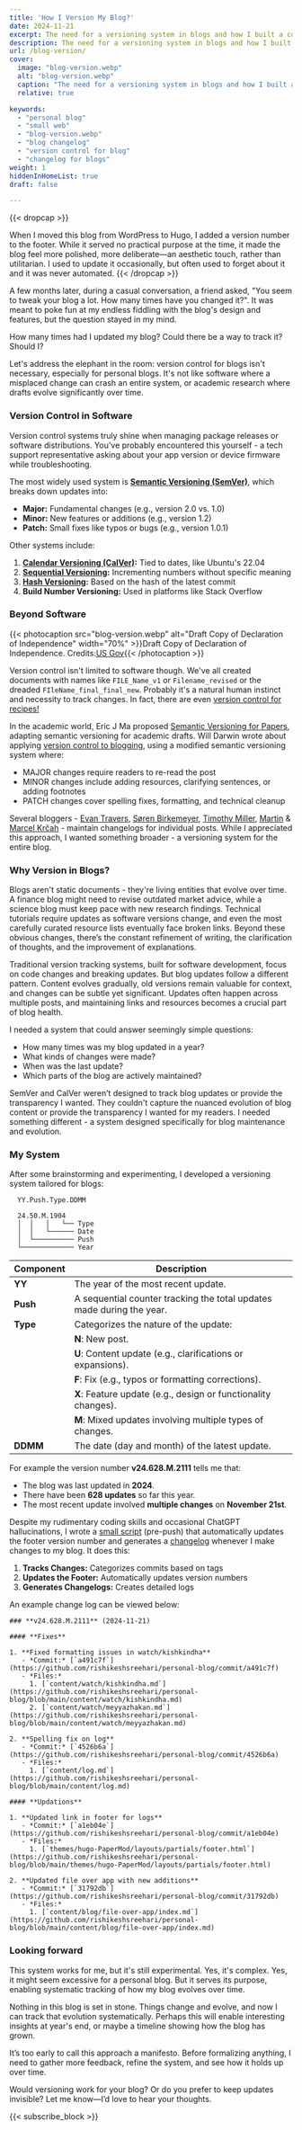 ```yaml
---
title: 'How I Version My Blog?'
date: 2024-11-21
excerpt: The need for a versioning system in blogs and how I built a custom approach to track and log my blog's evolution.
description: The need for a versioning system in blogs and how I built a custom approach to track and log my blog's evolution.
url: /blog-version/
cover:
  image: "blog-version.webp"
  alt: "blog-version.webp"
  caption: "The need for a versioning system in blogs and how I built a custom approach to track and log my blog's evolution."
  relative: true

keywords:
  - "personal blog"
  - "small web"
  - "blog-version.webp"
  - "blog changelog"
  - "version control for blog"
  - "changelog for blogs"
weight: 1
hiddenInHomeList: true
draft: false

---
```


{{< dropcap >}}

When I moved this blog from WordPress to Hugo, I added a version number to the footer. While it served no practical purpose at the time, it made the blog feel more polished, more deliberate—an aesthetic touch, rather than utilitarian. I used to update it occasionally, but often used to forget about it and it was never automated.
{{< /dropcap >}}

A few months later, during a casual conversation, a friend asked, "You seem to tweak your blog a lot. How many times have you changed it?". It was meant to poke fun at my endless fiddling with the blog's design and features, but the question stayed in my mind. 

How many times had I updated my blog?
Could there be a way to track it? 
Should I?

Let's address the elephant in the room: version control for blogs isn't necessary, especially for personal blogs. It's not like software where a misplaced change can crash an entire system, or academic research where drafts evolve significantly over time.

### Version Control in Software

Version control systems truly shine when managing package releases or software distributions. You've probably encountered this yourself - a tech support representative asking about your app version or device firmware while troubleshooting.

The most widely used system is **[Semantic Versioning (SemVer)](https://semver.org/)**, which breaks down updates into:

- **Major:** Fundamental changes (e.g., version 2.0 vs. 1.0)
- **Minor:** New features or additions (e.g., version 1.2)
- **Patch:** Small fixes like typos or bugs (e.g., version 1.0.1)

Other systems include:

1. **[Calendar Versioning (CalVer)](https://calver.org/):** Tied to dates, like Ubuntu's 22.04
2. **[Sequential Versioning](https://fastercapital.com/keyword/sequential-versioning.html):** Incrementing numbers without specific meaning
3. **[Hash Versioning](https://miniscruff.github.io/hashver/):** Based on the hash of the latest commit
4. **Build Number Versioning:** Used in platforms like Stack Overflow

### Beyond Software

{{< photocaption src="blog-version.webp" alt="Draft Copy of Declaration of Independence" width="70%" >}}Draft Copy of Declaration of Independence. Credits:[US Gov](https://www.nps.gov/articles/independence-declarationdraft.htm){{< /photocaption >}}


Version control isn't limited to software though. We've all created documents with names like `FILE_Name_v1` or `Filename_revised` or the dreaded `FIleName_final_final_new`. Probably it's a natural human instinct and necessity to track changes. In fact, there are even [version control for recipes!](https://cogs-well-inc.helpscoutdocs.com/article/230-what-is-a-recipe-version)

In the academic world, Eric J Ma proposed [Semantic Versioning for Papers](https://ericmjl.github.io/blog/2015/4/3/semantic-versioning-for-papers-a-manifesto/), adapting semantic versioning for academic drafts. Will Darwin wrote about applying [version control to blogging](https://willdarwin.com/writing/vcs), using a modified semantic versioning system where:
- MAJOR changes require readers to re-read the post
- MINOR changes include adding resources, clarifying sentences, or adding footnotes
- PATCH changes cover spelling fixes, formatting, and technical cleanup

Several bloggers - [Evan Travers](https://evantravers.com/articles/2019/11/08/using-git-to-generate-a-changelog-for-your-blog/), [Søren Birkemeyer](https://annualbeta.com/blog/a-changelog-for-my-blog-posts/), [Timothy Miller](https://timothymiller.dev/posts/2020/adding-a-changelog-to-my-11ty-blog/), [Martin](https://www.tempertemper.net/blog/version-control-for-articles-and-blog-posts) & [Marcel Krčah](https://marcel.is/post-changelog/) - maintain changelogs for individual posts. While I appreciated this approach, I wanted something broader - a versioning system for the entire blog.

### Why Version in Blogs?

Blogs aren't static documents - they're living entities that evolve over time. A finance blog might need to revise outdated market advice, while a science blog must keep pace with new research findings. Technical tutorials require updates as software versions change, and even the most carefully curated resource lists eventually face broken links. Beyond these obvious changes, there’s the constant refinement of writing, the clarification of thoughts, and the improvement of explanations.

Traditional version tracking systems, built for software development, focus on code changes and breaking updates. But blog updates follow a different pattern. Content evolves gradually, old versions remain valuable for context, and changes can be subtle yet significant. Updates often happen across multiple posts, and maintaining links and resources becomes a crucial part of blog health.

I needed a system that could answer seemingly simple questions: 
- How many times was my blog updated in a year?
- What kinds of changes were made? 
- When was the last update? 
- Which parts of the blog are actively maintained? 


SemVer and CalVer weren’t designed to track blog updates or provide the transparency I wanted. They couldn't capture the nuanced evolution of blog content or provide the transparency I wanted for my readers. I needed something different - a system designed specifically for blog maintenance and evolution.

### My System

After some brainstorming and experimenting, I developed a versioning system tailored for blogs:

```
  YY.Push.Type.DDMM

  24.50.M.1904
  │  │   │   └── Type
  │  │   └────── Date
  │  └────────── Push
  └───────────── Year

```

| **Component** | **Description**                                                                 |
|---------------|---------------------------------------------------------------------------------|
| **YY**        | The year of the most recent update.                                             |
| **Push**      | A sequential counter tracking the total updates made during the year.           |
| **Type**      | Categorizes the nature of the update:                                           |
|               | **N**: New post.                                                               |
|               | **U**: Content update (e.g., clarifications or expansions).                    |
|               | **F**: Fix (e.g., typos or formatting corrections).                            |
|               | **X**: Feature update (e.g., design or functionality changes).                 |
|               | **M**: Mixed updates involving multiple types of changes.                      |
| **DDMM**      | The date (day and month) of the latest update.                                  |


For example the version number **v24.628.M.2111** tells me that:

- The blog was last updated in **2024**.
- There have been **628 updates** so far this year.
- The most recent update involved **multiple changes** on **November 21st**.

Despite my rudimentary coding skills and occasional ChatGPT hallucinations, I wrote a [small script](https://github.com/rishikeshsreehari/personal-blog/blob/main/scripts/pre_push.py)
(pre-push) that automatically updates the footer version number and generates a [changelog](/log) whenever I make changes to my blog. It does this:

1. **Tracks Changes:** Categorizes commits based on tags
2. **Updates the Footer:** Automatically updates version numbers
3. **Generates Changelogs:** Creates detailed logs


An example change log can be viewed below:

```
### **v24.628.M.2111** (2024-11-21)

#### **Fixes**

1. **Fixed formatting issues in watch/kishkindha**  
   - *Commit:* [`a491c7f`](https://github.com/rishikeshsreehari/personal-blog/commit/a491c7f)  
   - *Files:*  
     1. [`content/watch/kishkindha.md`](https://github.com/rishikeshsreehari/personal-blog/blob/main/content/watch/kishkindha.md)
     2. [`content/watch/meyyazhakan.md`](https://github.com/rishikeshsreehari/personal-blog/blob/main/content/watch/meyyazhakan.md)

2. **Spelling fix on log**  
   - *Commit:* [`4526b6a`](https://github.com/rishikeshsreehari/personal-blog/commit/4526b6a)  
   - *Files:*  
     1. [`content/log.md`](https://github.com/rishikeshsreehari/personal-blog/blob/main/content/log.md)

#### **Updations**

1. **Updated link in footer for logs**  
   - *Commit:* [`a1eb04e`](https://github.com/rishikeshsreehari/personal-blog/commit/a1eb04e)  
   - *Files:*  
     1. [`themes/hugo-PaperMod/layouts/partials/footer.html`](https://github.com/rishikeshsreehari/personal-blog/blob/main/themes/hugo-PaperMod/layouts/partials/footer.html)

2. **Updated file over app with new additions**  
   - *Commit:* [`31792db`](https://github.com/rishikeshsreehari/personal-blog/commit/31792db)  
   - *Files:*  
     1. [`content/blog/file-over-app/index.md`](https://github.com/rishikeshsreehari/personal-blog/blob/main/content/blog/file-over-app/index.md)

```

### Looking forward

This system works for me, but it's still experimental. Yes, it's complex. Yes, it might seem excessive for a personal blog. But it serves its purpose, enabling systematic tracking of how my blog evolves over time.

Nothing in this blog is set in stone. Things change and evolve, and now I can track that evolution systematically. Perhaps this will enable interesting insights at year's end, or maybe a timeline showing how the blog has grown.

It’s too early to call this approach a manifesto. Before formalizing anything, I need to gather more feedback, refine the system, and see how it holds up over time.

Would versioning work for your blog? Or do you prefer to keep updates invisible? Let me know—I’d love to hear your thoughts.



{{< subscribe_block >}}



